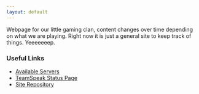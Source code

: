 ```yaml
---
layout: default
---
```

Webpage for our little gaming clan, content changes over time depending on what we are playing. Right now it is just a general site to keep track of things. Yeeeeeeep.  

### Useful Links

* [Available Servers](/servers)
* [TeamSpeak Status Page](https://ts.shadowsofhope.com/)
* [Site Repository](https://github.com/backlands/shadows-of-hope)
